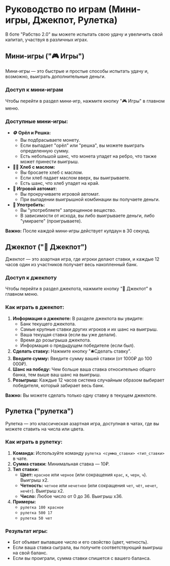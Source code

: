 # Руководство по играм (Мини-игры, Джекпот, Рулетка)

В боте "Рабство 2.0" вы можете испытать свою удачу и увеличить свой капитал, участвуя в различных играх.

## Мини-игры ("🎮 Игры")

Мини-игры — это быстрые и простые способы испытать удачу и, возможно, выиграть дополнительные деньги.

### Доступ к мини-играм

Чтобы перейти в раздел мини-игр, нажмите кнопку "🎮 Игры" в главном меню.

### Доступные мини-игры:

*   **🪙 Орёл и Решка:**
    *   Вы подбрасываете монету.
    *   Если выпадает "орёл" или "решка", вы можете выиграть определенную сумму.
    *   Есть небольшой шанс, что монета упадет на ребро, что также может принести выигрыш.
*   **🍞🧈 Хлеб с маслом:**
    *   Вы бросаете хлеб с маслом.
    *   Если хлеб падает маслом вверх, вы выигрываете.
    *   Есть шанс, что хлеб упадет на край.
*   **🎰 Игровой автомат:**
    *   Вы прокручиваете игровой автомат.
    *   При выпадении выигрышной комбинации вы получаете деньги.
*   **💊 Употребить:**
    *   Вы "употребляете" запрещенное вещество.
    *   В зависимости от исхода, вы либо выигрываете деньги, либо "умираете" (проигрываете).

**Важно:** После каждой мини-игры действует кулдаун в 30 секунд.

## Джекпот ("🎰 Джекпот")

Джекпот — это азартная игра, где игроки делают ставки, и каждые 12 часов один из участников получает весь накопленный банк.

### Доступ к джекпоту

Чтобы перейти в раздел джекпота, нажмите кнопку "🎰 Джекпот" в главном меню.

### Как играть в джекпот:

1.  **Информация о джекпоте:** В разделе джекпота вы увидите:
    *   Банк текущего джекпота.
    *   Самые крупные ставки других игроков и их шанс на выигрыш.
    *   Ваша текущая ставка (если вы уже делали).
    *   Время до розыгрыша джекпота.
    *   Информация о предыдущем победителе (если был).
2.  **Сделать ставку:** Нажмите кнопку "🛎Сделать ставку".
3.  **Введите сумму:** Введите сумму вашей ставки (от 1000₽ до 100 000₽).
4.  **Шанс на победу:** Чем больше ваша ставка относительно общего банка, тем выше ваш шанс на выигрыш.
5.  **Розыгрыш:** Каждые 12 часов система случайным образом выбирает победителя, который забирает весь банк.

**Важно:** Вы можете сделать только одну ставку в текущем джекпоте.

## Рулетка ("рулетка")

Рулетка — это классическая азартная игра, доступная в чатах, где вы можете ставить на числа или цвета.

### Как играть в рулетку:

1.  **Команда:** Используйте команду `рулетка <сумма_ставки> <тип_ставки>` в чате.
2.  **Сумма ставки:** Минимальная ставка — 10₽.
3.  **Тип ставки:**
    *   **Цвет:** `красное` или `черное` (или сокращения `крас`, `к`, `черн`, `ч`). Выигрыш x2.
    *   **Четность:** `четное` или `нечетное` (или сокращения `чет`, `чёт`, `нечет`, `нечёт`). Выигрыш x2.
    *   **Число:** Любое число от 0 до 36. Выигрыш x36.
4.  **Примеры:**
    *   `рулетка 100 красное`
    *   `рулетка 500 17`
    *   `рулетка 50 чет`

### Результат игры:

*   Бот объявит выпавшее число и его свойство (цвет, четность).
*   Если ваша ставка сыграла, вы получите соответствующий выигрыш на свой баланс.
*   Если вы проиграли, сумма ставки спишется с вашего баланса.
